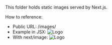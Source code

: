 This folder holds static images served by Next.js.

How to reference:

- Public URL: /images/<file>
- Example in JSX: <img src="/images/logo.png" alt="Logo" />
- With next/image: <Image src="/images/logo.png" alt="Logo" width={128} height={128} />
